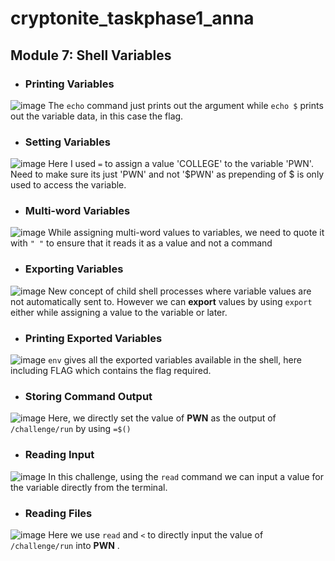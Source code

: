 # cryptonite_taskphase1_anna
## Module 7: Shell Variables

- ### Printing Variables
![image](https://github.com/user-attachments/assets/48b71dc9-1ff2-4762-8dd7-9a1daf352798)
The `echo` command just prints out the argument while `echo $` prints out the variable data, in this case the flag.

- ### Setting Variables
![image](https://github.com/user-attachments/assets/6745cd1d-4c6e-4e8d-8d55-f87a86d0a308)
Here I used `=` to assign a value 'COLLEGE' to the variable 'PWN'. Need to make sure its just 'PWN' and not '$PWN' as prepending of $ is only used to access the variable.

- ### Multi-word Variables
![image](https://github.com/user-attachments/assets/7f139820-55ea-4222-86d3-8216aa83a07c)
While assigning multi-word values to variables, we need to quote it with `" "` to ensure that it reads it as a value and not a command

- ### Exporting Variables
![image](https://github.com/user-attachments/assets/3cbe455c-3e8b-4734-9180-f1e6112cc391)
New concept of child shell processes where variable values are not automatically sent to. However we can **export** values by using `export` either while assigning a value to the variable or later.

- ### Printing Exported Variables
![image](https://github.com/user-attachments/assets/06052c11-b372-425f-a134-d86f5d5ff105)
`env` gives all the exported variables available in the shell, here including FLAG which contains the flag required.

- ### Storing Command Output
![image](https://github.com/user-attachments/assets/1bd2cb16-2c3a-4040-a797-864a143c1934)
Here, we directly set the value of **PWN** as the output of `/challenge/run` by using `=$()`

- ### Reading Input
![image](https://github.com/user-attachments/assets/ed9797b7-47f3-4b3f-9fc1-521bdd5e1143)
In this challenge, using the `read` command we can input a value for the variable directly from the terminal.

- ### Reading Files
![image](https://github.com/user-attachments/assets/c5e500ae-be49-45ec-9b3c-7eef9b7a5d26)
Here we use `read` and `<` to directly input the value of `/challenge/run` into **PWN** .
